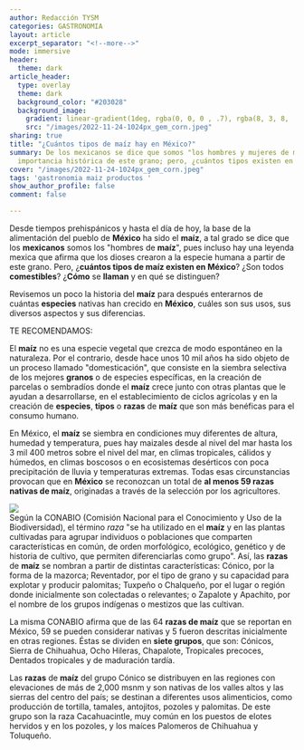 ```yaml
---
author: Redacción TYSM
categories: GASTRONOMIA
layout: article
excerpt_separator: "<!--more-->"
mode: immersive
header:
  theme: dark
article_header:
  type: overlay
  theme: dark
  background_color: "#203028"
  background_image:
    gradient: linear-gradient(1deg, rgba(0, 0, 0 , .7), rgba(8, 3, 8, .9))
    src: "/images/2022-11-24-1024px_gem_corn.jpeg"
sharing: true
title: "¿Cuántos tipos de maíz hay en México?"
summary: De los mexicanos se dice que somos "los hombres y mujeres de maíz por la
  importancia histórica de este grano; pero, ¿cuántos tipos existen en el país?
cover: "/images/2022-11-24-1024px_gem_corn.jpeg"
tags: 'gastronomia maiz productos '
show_author_profile: false
comment: false

---
```

Desde tiempos prehispánicos y hasta el día de hoy, la base de la alimentación del pueblo de **México** ha sido el **maíz**, a tal grado se dice que los **mexicanos** somos los "hombres de **maíz**", pues incluso hay una leyenda mexica que afirma que los dioses crearon a la especie humana a partir de este grano. Pero, ¿**cuántos tipos de maíz existen en México**? ¿Son todos **comestibles**? ¿**Cómo** se **llaman** y en qué se distinguen?

Revisemos un poco la historia del **maíz** para después enterarnos de cuántas **especies** nativas han crecido en **México**, cuáles son sus usos, sus diversos aspectos y sus diferencias.

TE RECOMENDAMOS:

El **maíz** no es una especie vegetal que crezca de modo espontáneo en la naturaleza. Por el contrario, desde hace unos 10 mil años ha sido objeto de un proceso llamado "domesticación", que consiste en la siembra selectiva de los mejores **granos** o de especies específicas, en la creación de parcelas o sembradíos donde el **maíz** crece junto con otras plantas que le ayudan a desarrollarse, en el establecimiento de ciclos agrícolas y en la creación de **especies**, **tipos** o **razas** de **maíz** que son más benéficas para el consumo humano.

En México, el **maíz** se siembra en condiciones muy diferentes de altura, humedad y temperatura, pues hay maizales desde al nivel del mar hasta los 3 mil 400 metros sobre el nivel del mar, en climas tropicales, cálidos y húmedos, en climas boscosos o en ecosistemas desérticos con poca precipitación de lluvia y temperaturas extremas. Todas esas circunstancias provocan que en **México** se reconozcan un total de **al menos 59 razas nativas de maíz**, originadas a través de la selección por los agricultores.

![](https://upload.wikimedia.org/wikipedia/commons/thumb/0/0d/Starr-120606-7054-Zea_mays-ears_for_sale-Laulima_Farm_Kipahulu-Maui_%2825026486812%29.jpg/1024px-Starr-120606-7054-Zea_mays-ears_for_sale-Laulima_Farm_Kipahulu-Maui_%2825026486812%29.jpg)  
Según la CONABIO (Comisión Nacional para el Conocimiento y Uso de la Biodiversidad), el término _raza_ "se ha utilizado en el **maíz** y en las plantas cultivadas para agrupar individuos o poblaciones que comparten características en común, de orden morfológico, ecológico, genético y de historia de cultivo, que permiten diferenciarlas como grupo". Así, las **razas** de **maíz** se nombran a partir de distintas características: Cónico, por la forma de la mazorca; Reventador, por el tipo de grano y su capacidad para explotar y producir palomitas; Tuxpeño o Chalqueño, por el lugar o región donde inicialmente son colectadas o relevantes; o  Zapalote y Apachito, por el nombre de los grupos indígenas o mestizos que las cultivan.

La misma CONABIO afirma que de las 64 **razas de maíz** que se reportan en México, 59 se pueden considerar nativas y 5 fueron descritas inicialmente en otras regiones. Éstas se dividen en **siete grupos**, que son: Cónicos, Sierra de Chihuahua, Ocho Hileras, Chapalote, Tropicales precoces, Dentados tropicales y de maduración tardía.

Las **razas** de **maíz** del grupo Cónico se distribuyen en las regiones con elevaciones de más de 2,000 msnm y son nativas de los valles altos y las sierras del centro del país; se destinan a diferentes usos alimenticios, como producción de tortilla, tamales, antojitos, pozoles y palomitas. De este grupo son la raza Cacahuacintle, muy común en los puestos de elotes hervidos y en los pozoles, y los maíces Palomeros de Chihuahua y Toluqueño. 